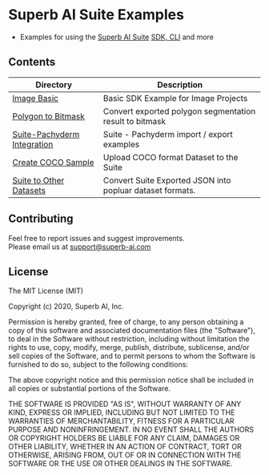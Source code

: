 # Superb AI Suite Examples
* Examples for using the [Superb AI Suite](https://suite.superb-ai.com) [SDK, CLI](https://github.com/Superb-AI-Suite/spb-cli) and more


## Contents
| Directory | Description |
|-----------|-------------|
| [Image Basic](sdk-example-image-basic) | Basic SDK Example for Image Projects |
| [Polygon to Bitmask](polygon-to-mask) | Convert exported polygon segmentation result to bitmask |
| [Suite-Pachyderm Integration](suite-pachyderm-integration) | Suite - Pachyderm import / export examples |
| [Create COCO Sample](create-coco-project) | Upload COCO format Dataset to the Suite |
| [Suite to Other Datasets](suite-to-others) | Convert Suite Exported JSON into popluar dataset formats. |


## Contributing

Feel free to report issues and suggest improvements.  
Please email us at support@superb-ai.com


## License

The MIT License (MIT)

Copyright (c) 2020, Superb AI, Inc.

Permission is hereby granted, free of charge, to any person obtaining a copy of this software and associated documentation files (the "Software"), to deal in the Software without restriction, including without limitation the rights to use, copy, modify, merge, publish, distribute, sublicense, and/or sell copies of the Software, and to permit persons to whom the Software is furnished to do so, subject to the following conditions:

The above copyright notice and this permission notice shall be included in all copies or substantial portions of the Software.

THE SOFTWARE IS PROVIDED "AS IS", WITHOUT WARRANTY OF ANY KIND, EXPRESS OR IMPLIED, INCLUDING BUT NOT LIMITED TO THE WARRANTIES OF MERCHANTABILITY, FITNESS FOR A PARTICULAR PURPOSE AND NONINFRINGEMENT. IN NO EVENT SHALL THE AUTHORS OR COPYRIGHT HOLDERS BE LIABLE FOR ANY CLAIM, DAMAGES OR OTHER LIABILITY, WHETHER IN AN ACTION OF CONTRACT, TORT OR OTHERWISE, ARISING FROM, OUT OF OR IN CONNECTION WITH THE SOFTWARE OR THE USE OR OTHER DEALINGS IN THE SOFTWARE.
